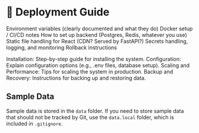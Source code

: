 # 🚀 Deployment Guide

Environment variables (clearly documented and what they do)
Docker setup / CI/CD notes
How to set up backend (Postgres, Redis, whatever you use)
Static file handling for React (CDN? Served by FastAPI?)
Secrets handling, logging, and monitoring
Rollback instructions



Installation: Step-by-step guide for installing the system.
Configuration: Explain configuration options (e.g., .env files, database setup).
Scaling and Performance: Tips for scaling the system in production.
Backup and Recovery: Instructions for backing up and restoring data.

## Sample Data

Sample data is stored in the `data` folder. If you need to store sample data that should not be tracked by Git, use the `data.local` folder, which is included in `.gitignore`.
